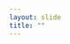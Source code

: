 ```yaml
---
layout: slide
title: ""
---
```


<section data-background-image="assets/images/Slide57.png" data-background-size="90%" data-background-position="center"></section>
